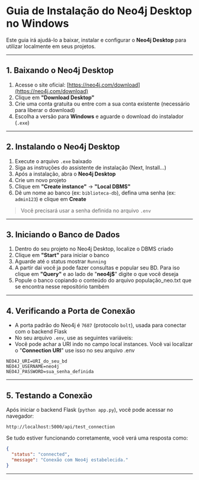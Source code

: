 #  Guia de Instalação do Neo4j Desktop no Windows

Este guia irá ajudá-lo a baixar, instalar e configurar o **Neo4j Desktop** para utilizar localmente em seus projetos.

---

##  1. Baixando o Neo4j Desktop

1. Acesse o site oficial: [https://neo4j.com/download](https://neo4j.com/download)
2. Clique em **"Download Desktop"**
3. Crie uma conta gratuita ou entre com a sua conta existente (necessário para liberar o download)
4. Escolha a versão para **Windows** e aguarde o download do instalador (`.exe`)

---

##  2. Instalando o Neo4j Desktop

1. Execute o arquivo `.exe` baixado
2. Siga as instruções do assistente de instalação (Next, Install...)
3. Após a instalação, abra o **Neo4j Desktop**
4. Crie um novo projeto
5. Clique em **"Create instance"** → **"Local DBMS"**
6. Dê um nome ao banco (ex: `biblioteca-db`), defina uma senha (ex: `admin123`) e clique em **Create**

>  Você precisará usar a senha definida no arquivo `.env`

---

## 3. Iniciando o Banco de Dados

1. Dentro do seu projeto no Neo4j Desktop, localize o DBMS criado
2. Clique em **"Start"** para iniciar o banco
3. Aguarde até o status mostrar `Running`
4. A partir dai você ja pode fazer consultas e popular seu BD. Para iso clique em **"Query"** e ao lado de "**neo4j$**"
digite o que você deseja
5. Popule o banco copiando o conteúdo do arquivo população_neo.txt que se encontra nesse repositório também
---

## 4. Verificando a Porta de Conexão

- A porta padrão do Neo4j é `7687` (protocolo `bolt`), usada para conectar com o backend Flask
- No seu arquivo `.env`, use as seguintes variáveis:
- Você pode achar a URI indo no campo local instances. Você vai localizar o "**Connection URI**"  use isso no seu arquivo .env

```
NEO4J_URI=URI_do_seu_bd
NEO4J_USERNAME=neo4j
NEO4J_PASSWORD=sua_senha_definida
```

---

## 5. Testando a Conexão

Após iniciar o backend Flask (`python app.py`), você pode acessar no navegador:

```
http://localhost:5000/api/test_connection
```

Se tudo estiver funcionando corretamente, você verá uma resposta como:

```json
{
  "status": "connected",
  "message": "Conexão com Neo4j estabelecida."
}
```

---


